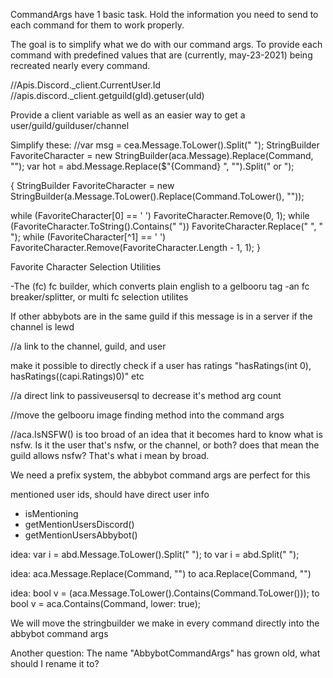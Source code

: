 CommandArgs have 1 basic task. Hold the information you need to send to each command for them to work properly. 

The goal is to simplify what we do with our command args. To provide each command with predefined values that are (currently, may-23-2021) being recreated nearly every command.

//Apis.Discord._client.CurrentUser.Id
//apis.discord._client.getguild(gId).getuser(uId)

Provide a client variable as well as an easier way to get a user/guild/guilduser/channel

Simplify these:
//var msg = cea.Message.ToLower().Split(" ");
StringBuilder FavoriteCharacter = new StringBuilder(aca.Message).Replace(Command, "");
var hot = abd.Message.Replace($"{Command} ", "").Split(" or ");

{
StringBuilder FavoriteCharacter = new StringBuilder(a.Message.ToLower().Replace(Command.ToLower(), ""));

while (FavoriteCharacter[0] == ' ')
	FavoriteCharacter.Remove(0, 1);
while (FavoriteCharacter.ToString().Contains("  "))
	FavoriteCharacter.Replace("  ", " ");
while (FavoriteCharacter[^1] == ' ')
	FavoriteCharacter.Remove(FavoriteCharacter.Length - 1, 1);
}

Favorite Character Selection Utilities

-The (fc) fc builder, which converts plain english to a gelbooru tag
-an fc breaker/splitter, or multi fc selection utilites

If other abbybots are in the same guild
if this message is in a server
if the channel is lewd

//a link to the channel, guild, and user

make it possible to directly check if a user has ratings "hasRatings(int 0), hasRatings((capi.Ratings)0)" etc

//a direct link to passiveusersql to decrease it's method arg count

//move the gelbooru image finding method into the command args

//aca.IsNSFW() is too broad of an idea that it becomes hard to know what is nsfw. Is it the user that's nsfw, or the channel, or both? does that mean the guild allows nsfw? That's what i mean by broad.

We need a prefix system, the abbybot command args are perfect for this

mentioned user ids, should have direct user info
- isMentioning
- getMentionUsersDiscord()
- getMentionUsersAbbybot()


idea:
var i = abd.Message.ToLower().Split(" ");
to
var i = abd.Split(" ");

idea:
aca.Message.Replace(Command, "")
to
aca.Replace(Command, "")

idea:
bool v = (aca.Message.ToLower().Contains(Command.ToLower()));
to
bool v = aca.Contains(Command, lower: true);

We will move the stringbuilder we make in every command directly into the abbybot command args

Another question:
The name "AbbybotCommandArgs" has grown old, what should I rename it to?